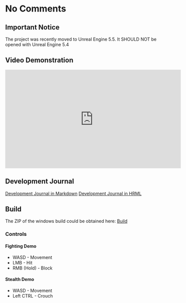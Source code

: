 # No Comments 
## Important Notice
The project was recently moved to Unreal Engine 5.5.
It SHOULD NOT be opened with Unreal Engine 5.4

## Video Demonstration
<iframe width="560" height="315" src="https://www.youtube.com/embed/7AVJmlmcAbQ?si=MLs_qfbyEw9zEz13" title="YouTube video player" frameborder="0" allow="accelerometer; autoplay; clipboard-write; encrypted-media; gyroscope; picture-in-picture; web-share" referrerpolicy="strict-origin-when-cross-origin" allowfullscreen></iframe>

## Development Journal
[Development Journal in Markdown](./Docs/Development%20Journal/Development%20Journal.md)
[Development Journal in HRML](./Docs/Development%20Journal/Development%20Journal.html)

## Build

The ZIP of the windows build could be obtained here:
[Build](./StagedBuilds/Windows.zip)

### Controls
#### Fighting Demo
- WASD - Movement
- LMB - Hit
- RMB (Hold) - Block

#### Stealth Demo
- WASD - Movement
- Left CTRL - Crouch
